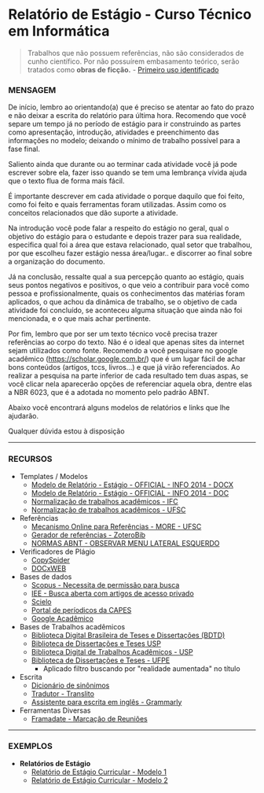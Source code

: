 # Relatório de Estágio - Curso Técnico em Informática

> Trabalhos que não possuem referências, não são considerados de cunho científico. Por não possuírem embasamento teórico, serão tratados como **obras de ficção.** - [Primeiro uso identificado](https://github.com/kennedyaraujo/ifc/blob/main/tcc/documentos-normalizacao/PADR%C3%83O%20INCISA_IMAM%20DE%20NORMALIZA%C3%87%C3%83O.pdf)



### MENSAGEM

De início, lembro ao orientando(a) que é preciso se atentar ao fato do prazo e não deixar a escrita do relatório para última hora. Recomendo que você separe um tempo já no período de estágio para ir construindo as partes como apresentação, introdução, atividades e preenchimento das informações no modelo; deixando o mínimo de trabalho possível para a fase final.

Saliento ainda que durante ou ao terminar cada atividade você já pode escrever sobre ela, fazer isso quando se tem uma lembrança vívida ajuda que o texto flua de forma mais fácil.

É importante descrever em cada atividade o porque daquilo que foi feito, como foi feito e quais ferramentas foram utilizadas. Assim como os conceitos relacionados que dão suporte a atividade.

Na introdução você pode falar a respeito do estágio no geral, qual o objetivo do estágio para o estudante e depois trazer para sua realidade, especifica qual foi a área que estava relacionado, qual setor que trabalhou, por que escolheu fazer estágio nessa área/lugar.. e discorrer ao final sobre a organização do documento.

Já na conclusão, ressalte qual a sua percepção quanto ao estágio, quais seus pontos negativos e positivos, o que veio a contribuir para você como pessoa e profissionalmente, quais os conhecimentos das matérias foram aplicados, o que achou da dinâmica de trabalho, se o objetivo de cada atividade foi concluído, se aconteceu alguma situação que ainda não foi mencionada, e o que mais achar pertinente.

Por fim, lembro que por ser um texto técnico você precisa trazer referências ao corpo do texto. Não é o ideal que apenas sites da internet sejam utilizados como fonte. Recomendo a você pesquisare no google acadêmico (https://scholar.google.com.br/) que é um lugar fácil de achar bons conteúdos (artigos, tccs, livros...) e que já virão referenciados. Ao realizar a pesquisa na parte inferior de cada resultado tem duas aspas, se você clicar nela aparecerão opções de referenciar aquela obra, dentre elas a NBR 6023, que é a adotada no momento pelo padrão ABNT.

Abaixo você encontrará alguns modelos de relatórios e links que lhe ajudarão.

Qualquer dúvida estou à disposição

---

### RECURSOS
* Templates / Modelos
    * [Modelo de Relatório - Estágio - OFFICIAL - INFO 2014 - DOCX](https://github.com/kennedyaraujo/ifc/blob/main/estagio/modelos/Modelo%20de%20Relat%C3%B3rio%20-%20Est%C3%A1gio%20-%20OFFICIAL%20-%202014%20(1).docx)
    * [Modelo de Relatório - Estágio - OFFICIAL - INFO 2014 - DOC](https://github.com/kennedyaraujo/ifc/blob/main/estagio/modelos/Modelo%20de%20Relat%C3%B3rio%20-%20Est%C3%A1gio%20-%20OFFICIAL%20-%20INFO%202014.doc)
    * [Normalização de trabalhos acadêmicos - IFC](https://biblioteca.ifc.edu.br/normalizacao-de-trabalhos/)
    * [Normalização de trabalhos acadêmicos - UFSC](https://portal.bu.ufsc.br/normalizacao/)
* Referências
    * [Mecanismo Online para Referências - MORE - UFSC](http://novo.more.ufsc.br/)
    * [Gerador de referências - ZoteroBib](https://zbib.org/)
    * [NORMAS ABNT - OBSERVAR MENU LATERAL ESQUERDO](https://normas-abnt.espm.br/index.php?title=Estrutura_do_trabalho)    
* Verificadores de Plágio
    * [CopySpider](https://copyspider.com.br/main/)
    * [DOCxWEB](https://www.docxweb.com/pages/home.jsf)
* Bases de dados
    * [Scopus - Necessita de permissão para busca](https://www.scopus.com/search/form.uri)
    * [IEE - Busca aberta com artigos de acesso privado](https://ieeexplore.ieee.org/)
    * [Scielo](https://scielo.org/)
    * [Portal de períodicos da CAPES](https://www-periodicos-capes-gov-br.ez46.periodicos.capes.gov.br/index.php?option=com_pcollection)
    * [Google Acadêmico](https://scholar.google.com.br/)
* Bases de Trabalhos acadêmicos
    * [Biblioteca Digital Brasileira de Teses e Dissertações (BDTD)](http://bdtd.ibict.br/vufind/)
    * [Biblioteca de Dissertações e Teses USP](https://teses.usp.br/)
    * [Biblioteca Digital de Trabalhos Acadêmicos - USP](http://www.tcc.sc.usp.br/index.php)
    * [Biblioteca de Dissertações e Teses - UFPE](https://repositorio.ufpe.br/simple-search?location=&query=&filtername=title&filtertype=contains&filterquery=%22realidade+aumentada%22&rpp=10&sort_by=score&order=desc)
        * Aplicado filtro buscando por "realidade aumentada" no título
* Escrita
    * [Dicionário de sinônimos](https://www.sinonimos.com.br/)
    * [Tradutor - Translito](https://www.translito.com/portuguese/)
    * [Assistente para escrita em inglês - Grammarly](https://www.grammarly.com/)
* Ferramentas Diversas
    * [Framadate - Marcação de Reuniões](https://framadate.org/)

---

### EXEMPLOS
* **Relatórios de Estágio**   
    * [Relatório de Estágio Curricular - Modelo 1](https://github.com/kennedyaraujo/ifc/blob/main/estagio/examples/relatorio-modelo-1.pdf)
    * [Relatório de Estágio Curricular - Modelo 2](https://github.com/kennedyaraujo/ifc/blob/main/estagio/examples/relatorio-modelo-2.pdf)
    



    

    
